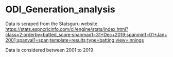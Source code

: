 # ODI_Generation_analysis

Data is scraped from the Statsguru website.
https://stats.espncricinfo.com/ci/engine/stats/index.html?class=2;orderby=batted_score;spanmax1=31+Dec+2019;spanmin1=01+Jan+2001;spanval1=span;template=results;type=batting;view=innings

Data is considered between 2001 to 2019
